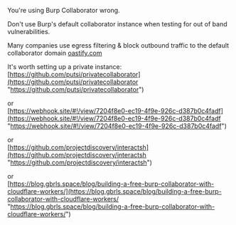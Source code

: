 You're using Burp Collaborator wrong.  
  
Don't use Burp's default collaborator instance when testing for out of band vulnerabilities.  
  
Many companies use egress filtering & block outbound traffic to the default collaborator domain [oastify.com](https://oastify.com "https://oastify.com/")  
  
It's worth setting up a private instance:[https://github.com/putsi/privatecollaborator](https://github.com/putsi/privatecollaborator "https://github.com/putsi/privatecollaborator")  
  
or  
[https://webhook.site/#!/view/7204f8e0-ec19-4f9e-926c-d387b0c4fadf](https://webhook.site/#!/view/7204f8e0-ec19-4f9e-926c-d387b0c4fadf "https://webhook.site/#!/view/7204f8e0-ec19-4f9e-926c-d387b0c4fadf")  
  
or  
[https://github.com/projectdiscovery/interactsh](https://github.com/projectdiscovery/interactsh "https://github.com/projectdiscovery/interactsh")  
  
or  
[https://blog.gbrls.space/blog/building-a-free-burp-collaborator-with-cloudflare-workers/](https://blog.gbrls.space/blog/building-a-free-burp-collaborator-with-cloudflare-workers/ "https://blog.gbrls.space/blog/building-a-free-burp-collaborator-with-cloudflare-workers/")

